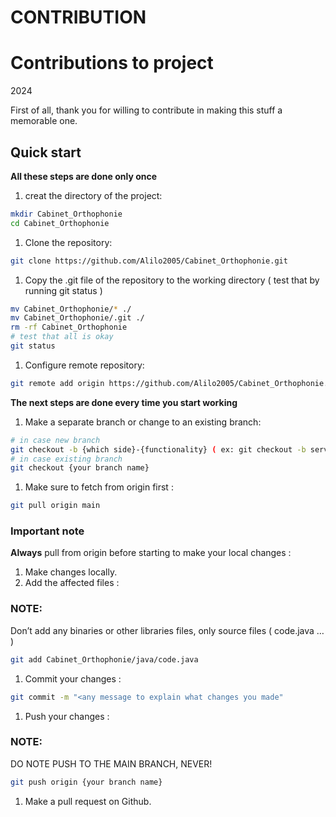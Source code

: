 # CONTRIBUTION

# Contributions to project
2024

First of all, thank you for willing to contribute in making this
stuff a memorable one.

## Quick start

**All these steps are done only once**

1. creat the directory of the project:

```bash
mkdir Cabinet_Orthophonie
cd Cabinet_Orthophonie
```

1. Clone the repository:

```bash
git clone https://github.com/Alilo2005/Cabinet_Orthophonie.git
```

1. Copy the .git file of the repository to the working directory ( test that by running git status )

```bash
mv Cabinet_Orthophonie/* ./
mv Cabinet_Orthophonie/.git ./
rm -rf Cabinet_Orthophonie
# test that all is okay
git status
```

1. Configure remote repository:

```bash
git remote add origin https://github.com/Alilo2005/Cabinet_Orthophonie.git
```

**The next steps are done every time you start working** 

1. Make a separate branch or change to an existing branch:

```bash
# in case new branch
git checkout -b {which side}-{functionality} ( ex: git checkout -b server-pinValidation )
# in case existing branch
git checkout {your branch name}
```

1. Make sure to fetch from origin first :

```bash
git pull origin main
```

### Important note

**Always** pull from origin before starting to make
your local changes :

1. Make changes locally.
2. Add the affected files :

### NOTE:

Don’t add any binaries or other libraries files, only source files ( code.java … )

```bash
git add Cabinet_Orthophonie/java/code.java
```

1. Commit your changes :

```bash
git commit -m "<any message to explain what changes you made"
```

1. Push your changes :

### NOTE:

DO NOTE PUSH TO THE MAIN BRANCH, NEVER!

```bash
git push origin {your branch name}
```

1. Make a pull request on Github.
